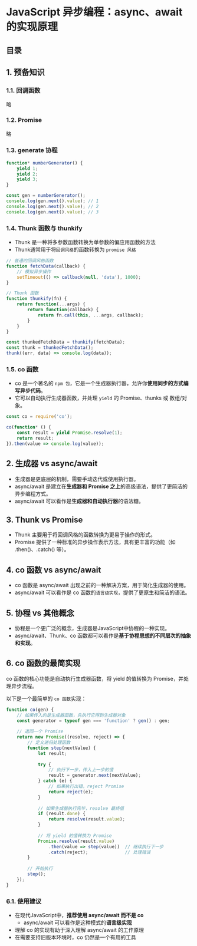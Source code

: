 
# JavaScript 异步编程：async、await 的实现原理



## 目录
<!-- toc -->
 ## 1. 预备知识 
### 1.1. 回调函数

略

### 1.2. Promise

略

### 1.3. generate 协程

```javascript hl:1
function* numberGenerator() {
    yield 1;
    yield 2;
    yield 3;
}

const gen = numberGenerator();
console.log(gen.next().value); // 1
console.log(gen.next().value); // 2
console.log(gen.next().value); // 3

```

### 1.4. Thunk 函数与 thunkify

- Thunk 是一种将多参数函数转换为单参数的偏应用函数的方法
- Thunk通常用于将`回调风格`的函数转换为 `promise 风格`

```javascript hl:8,11
// 普通的回调风格函数
function fetchData(callback) {
    // 模拟异步操作
    setTimeout(() => callback(null, 'data'), 1000);
}

// Thunk 函数
function thunkify(fn) {
    return function(...args) {
        return function(callback) {
            return fn.call(this, ...args, callback);
        }
    }
}

const thunkedFetchData = thunkify(fetchData);
const thunk = thunkedFetchData();
thunk((err, data) => console.log(data));

```

### 1.5. co 函数

- co 是一个著名的 `npm 包`，它是一个生成器执行器，允许你**使用同步的方式编写异步代码**。
- 它可以自动执行生成器函数，并处理 `yield` 的 Promise、thunks 或 数组/对象。

```javascript
const co = require('co');

co(function* () {
    const result = yield Promise.resolve(1);
    return result;
}).then(value => console.log(value));

```

## 2. 生成器 vs async/await


- 生成器是更底层的机制，需要手动迭代或使用执行器。
- async/await 是建立在**生成器和 Promise 之上**的高级语法，提供了更简洁的异步编程方式。
- async/await 可以看作是**生成器和自动执行器**的语法糖。

## 3. Thunk vs Promise


- Thunk 主要用于将回调风格的函数转换为更易于操作的形式。
- Promise 提供了一种标准的异步操作表示方法，具有更丰富的功能（如 .then()、.catch() 等）。

## 4. co 函数 vs async/await
    
- co 函数是 async/await 出现之前的一种解决方案，用于简化生成器的使用。
- async/await 可以看作是 co 函数的`语言级实现`，提供了更原生和简洁的语法。

## 5. 协程 vs 其他概念

- 协程是一个更广泛的概念，生成器是JavaScript中协程的一种实现。
- async/await、Thunk、co 函数都可以看作是**基于协程思想的不同层次的抽象和实现**。

## 6. co 函数的最简实现

co 函数的核心功能是自动执行生成器函数，将 yield 的值转换为 Promise，并处理异步流程。

以下是一个最简单的 `co 函数`实现：

```javascript hl:5
function co(gen) {
    // 如果传入的是生成器函数，先执行它得到生成器对象
    const generator = typeof gen === 'function' ? gen() : gen;
    
    // 返回一个 Promise
    return new Promise((resolve, reject) => {
        // 定义递归处理函数
        function step(nextValue) {
            let result;
            
            try {
                // 执行下一步，传入上一步的值
                result = generator.next(nextValue);
            } catch (e) {
                // 如果执行出错，reject Promise
                return reject(e);
            }
            
            // 如果生成器执行完毕，resolve 最终值
            if (result.done) {
                return resolve(result.value);
            }
            
            // 将 yield 的值转换为 Promise
            Promise.resolve(result.value)
                .then(value => step(value))  // 继续执行下一步
                .catch(reject);              // 处理错误
        }
        
        // 开始执行
        step();
    });
}
```

### 6.1. 使用建议

- 在现代JavaScript中，**推荐使用 async/await 而不是 co**
	- async/await 可以看作是这种模式的**语言级实现**
- 理解 co 的实现有助于深入理解 async/await 的工作原理
- 在需要支持旧版本环境时，co 仍然是一个有用的工具


